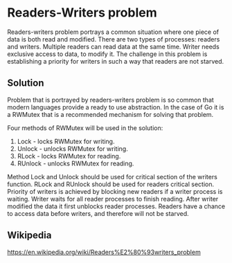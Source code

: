 # Readers-Writers problem
Readers-writers problem portrays a common situation where one piece of data is both read and modified. There are two types of processes: readers and writers. Multiple readers can read data at the same time. Writer needs exclusive access to data, to modify it. The challenge in this problem is establishing a priority for writers in such a way that readers are not starved.

## Solution
Problem that is portrayed by readers-writers problem is so common that modern languages provide a ready to use abstraction. In the case of Go it is a RWMutex that is a recommended mechanism for solving that problem.

Four methods of RWMutex will be used in the solution:
1. Lock - locks RWMutex for writing.
2. Unlock - unlocks RWMutex for writing. 
3. RLock - locks RWMutex for reading.
4. RUnlock - unlocks RWMutex for reading.

Method Lock and Unlock should be used for critical section of the writers function. RLock and RUnlock should be used for readers critical section. Priority of writers is achieved by blocking new readers if a writer process is waiting. Writer waits for all reader processes to finish reading. After writer modified the data it first unblocks reader processes. Readers have a chance to access data before writers, and therefore will not be starved.

## Wikipedia
https://en.wikipedia.org/wiki/Readers%E2%80%93writers_problem
